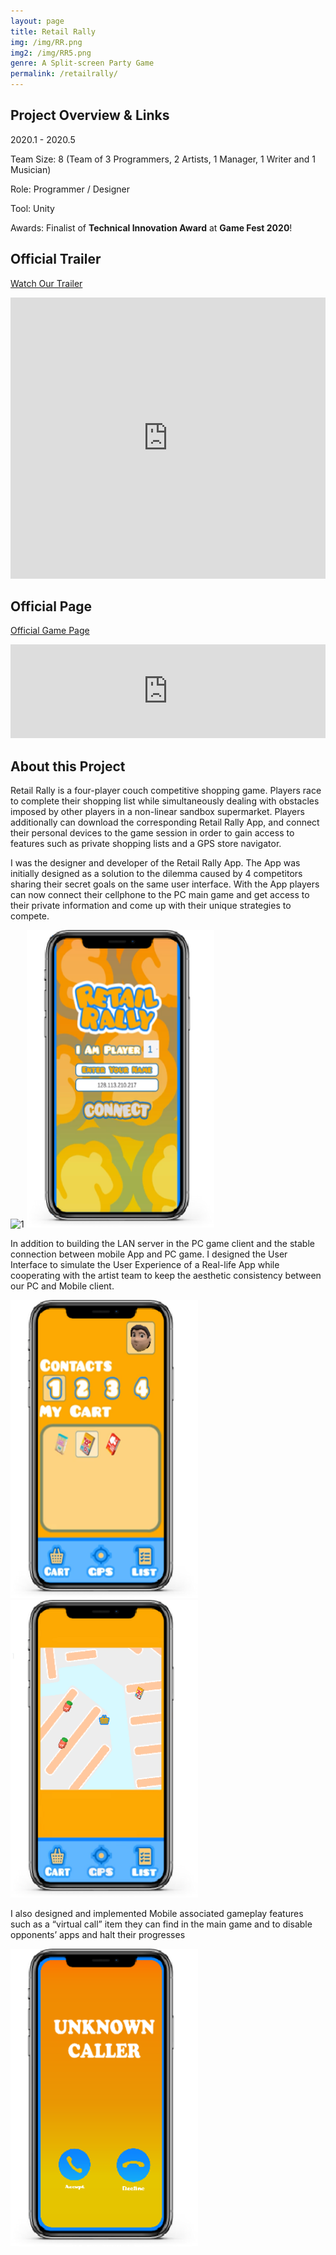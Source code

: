 ```yaml
---
layout: page
title: Retail Rally
img: /img/RR.png
img2: /img/RR5.png
genre: A Split-screen Party Game
permalink: /retailrally/
---
```




## Project Overview & Links

2020.1 - 2020.5

Team Size: 8 (Team of 3 Programmers, 2 Artists, 1 Manager, 1 Writer and 1 Musician)

Role: Programmer / Designer

Tool: Unity

Awards: Finalist of **Technical Innovation Award** at **Game Fest 2020**!

## Official Trailer

[Watch Our Trailer](https://www.youtube.com/watch?v=W1Cj8eSM-Xg)

<div class="w3-container w3-center">
    <iframe width="100%" height="450" src="https://www.youtube.com/embed/W1Cj8eSM-Xg" frameborder="0" allow="accelerometer; autoplay; clipboard-write; encrypted-media; gyroscope; picture-in-picture" allowfullscreen></iframe>
</div>

## Official Page

[Official Game Page](https://hipoot.itch.io/retail-rally)

<div class="w3-container w3-center">
    <iframe src="https://itch.io/embed/597634" width="100%" frameborder="0"><a href="https://hipoot.itch.io/retail-rally">Retail Rally</a></iframe>
</div>

## About this Project

Retail Rally is a four-player couch competitive shopping game. Players race to complete their shopping list while simultaneously dealing with obstacles imposed by other players in a non-linear sandbox supermarket. Players additionally can download the corresponding Retail Rally App, and connect their personal devices to the game session in order to gain access to features such as private shopping lists and a GPS store navigator.

I was the designer and developer of the Retail Rally App. The App was initially designed as a solution to the dilemma caused by 4 competitors sharing their secret goals on the same user interface. With the App players can now connect their cellphone to the PC main game and get access to their private information and come up with their unique strategies to compete.

<div class="w3-container w3-center">
    <img src="/img/RR2.png" alt="1" class="center" width="800"/>
    <img src="/img/RR3.png" alt="1" class="center" width="300"/>
</div>

In addition to building the LAN server in the PC game client and the stable connection between mobile App and PC game. I designed the User Interface to simulate the User Experience of a Real-life App while cooperating with the artist team to keep the aesthetic consistency between our PC and Mobile client. 

<div class="w3-container w3-center">
    <img src="/img/RR4.png" alt="1" class="center" width="300"/>
    <img src="/img/RR5.png" alt="1" class="center" width="300"/>
</div>

I also designed and implemented Mobile associated gameplay features such as a “virtual call” item they can find in the main game and to disable opponents’ apps and halt their progresses

<div class="w3-container w3-center">
    <img src="/img/RR6.png" alt="1" class="center" width="300"/>
</div>

